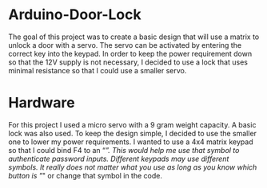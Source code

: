 # Arduino-Door-Lock
The goal of this project was to create a basic design that will use a matrix to unlock a door with a servo. The servo can be activated by entering the correct key into the keypad. In order to keep the power requirement down so that the 12V supply is not necessary, I decided to use a lock that uses minimal resistance so that I could use a smaller servo. 
# Hardware
For this project I used a micro servo with a 9 gram weight capacity. A basic lock was also used. To keep the design simple, I decided to use the smaller one to lower my power requirements. I wanted to use a 4x4 matrix keypad so that I could bind F4 to an “*”. This would help me use that symbol to authenticate password inputs. Different keypads may use different symbols. It really does not matter what you use as long as you know which button is "*" or change that symbol in the code. 
